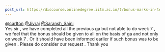```yaml
---
post_url: https://discourse.onlinedegree.iitm.ac.in/t/bonus-marks-in-tds-for-jan-25/172246/18
---
```

[@carlton](/u/carlton) [@Jivraj](/u/jivraj) [@Saransh\_Saini](/u/saransh_saini)  
Yes sir , we have completed all the previous ga but not able to do week 7 , we feel that the bonus should be given to all on the basis of ga and not only on week 7 . Or it should have been informed earlier if such bonus was to be given . Please do consider our request . Thank you